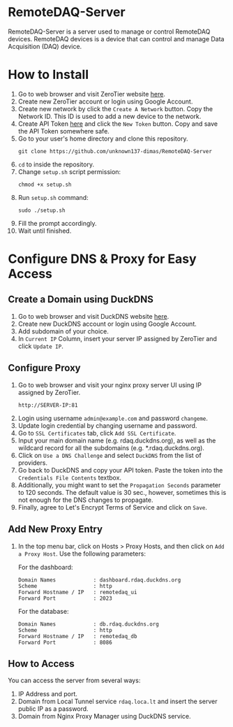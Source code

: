 # RemoteDAQ-Server
RemoteDAQ-Server is a server used to manage or control RemoteDAQ devices. RemoteDAQ devices is a device that can control and manage Data Acquisition (DAQ) device.


# How to Install
1. Go to web browser and visit ZeroTier website [here](https://my.zerotier.com/login).
2. Create new ZeroTier account or login using Google Account.
3. Create new network by click the `Create A Network` button. Copy the Network ID. This ID is used to add a new device to the network.
4. Create API Token [here](https://my.zerotier.com/account) and click the `New Token` button. Copy and save the API Token somewhere safe.
5. Go to your user's home directory and clone this repository.
    ```
    git clone https://github.com/unknown137-dimas/RemoteDAQ-Server
    ```
6. `cd` to inside the repository.
7. Change `setup.sh` script permission:
    ```
    chmod +x setup.sh
    ```
8. Run `setup.sh` command:
    ```
    sudo ./setup.sh
    ```
9. Fill the prompt accordingly.
10. Wait until finished.

# Configure DNS & Proxy for Easy Access
## Create a Domain using DuckDNS
1. Go to web browser and visit DuckDNS website [here](https://www.duckdns.org).
2. Create new DuckDNS account or login using Google Account.
3. Add subdomain of your choice.
4. In `Current IP` Column, insert your server IP assigned by ZeroTier and click `Update IP`.
## Configure Proxy
1. Go to web browser and visit your nginx proxy server UI using IP assigned by ZeroTier.
    ```
    http://SERVER-IP:81
    ```
2. Login using username `admin@example.com` and password `changeme`.
3. Update login credential by changing username and password.
4. Go to `SSL Certificates` tab, click `Add SSL Certificate`.
5. Input your main domain name (e.g. rdaq.duckdns.org), as well as the wildcard record for all the subdomains (e.g. *.rdaq.duckdns.org).
6. Click on `Use a DNS Challenge` and select `DuckDNS` from the list of providers.
7. Go back to DuckDNS and copy your API token. Paste the token into the `Credentials File Contents` textbox.
8. Additionally, you might want to set the `Propagation Seconds` parameter to 120 seconds. The default value is 30 sec., however, sometimes this is not enough for the DNS changes to propagate.
9. Finally, agree to Let's Encrypt Terms of Service and click on `Save`.
## Add New Proxy Entry
1. In the top menu bar, click on Hosts > Proxy Hosts, and then click on `Add a Proxy Host`. Use the following parameters:

    For the dashboard:
    ```
    Domain Names            : dashboard.rdaq.duckdns.org
    Scheme                  : http
    Forward Hostname / IP   : remotedaq_ui
    Forward Port            : 2023
    ```
    For the database:
    ```
    Domain Names            : db.rdaq.duckdns.org
    Scheme                  : http
    Forward Hostname / IP   : remotedaq_db
    Forward Port            : 8086
    ```
## How to Access
You can access the server from several ways:
1. IP Address and port.
2. Domain from Local Tunnel service `rdaq.loca.lt` and insert the server public IP as a password.
3. Domain from Nginx Proxy Manager using DuckDNS service.